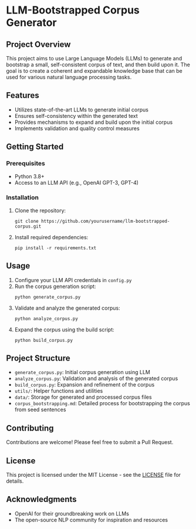 # LLM-Bootstrapped Corpus Generator

## Project Overview

This project aims to use Large Language Models (LLMs) to generate and bootstrap a small, self-consistent corpus of text, and then build upon it. The goal is to create a coherent and expandable knowledge base that can be used for various natural language processing tasks.

## Features

- Utilizes state-of-the-art LLMs to generate initial corpus
- Ensures self-consistency within the generated text
- Provides mechanisms to expand and build upon the initial corpus
- Implements validation and quality control measures

## Getting Started

### Prerequisites

- Python 3.8+
- Access to an LLM API (e.g., OpenAI GPT-3, GPT-4)

### Installation

1. Clone the repository:
   ```
   git clone https://github.com/yourusername/llm-bootstrapped-corpus.git
   ```
2. Install required dependencies:
   ```
   pip install -r requirements.txt
   ```

## Usage

1. Configure your LLM API credentials in `config.py`
2. Run the corpus generation script:
   ```
   python generate_corpus.py
   ```
3. Validate and analyze the generated corpus:
   ```
   python analyze_corpus.py
   ```
4. Expand the corpus using the build script:
   ```
   python build_corpus.py
   ```

## Project Structure

- `generate_corpus.py`: Initial corpus generation using LLM
- `analyze_corpus.py`: Validation and analysis of the generated corpus
- `build_corpus.py`: Expansion and refinement of the corpus
- `utils/`: Helper functions and utilities
- `data/`: Storage for generated and processed corpus files
- `corpus_bootstrapping.md`: Detailed process for bootstrapping the corpus from seed sentences

## Contributing

Contributions are welcome! Please feel free to submit a Pull Request.

## License

This project is licensed under the MIT License - see the [LICENSE](LICENSE) file for details.

## Acknowledgments

- OpenAI for their groundbreaking work on LLMs
- The open-source NLP community for inspiration and resources
